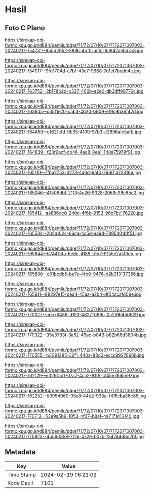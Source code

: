 # Hasil

## Foto C Plano

https://sirekap-obj-formc.kpu.go.id/d884/pemilu/pdpr/71/72/07/10/07/7172071007003-20240217-154731--9b5d2652-388b-4bf0-acfc-9a842aebd7c8.jpg

https://sirekap-obj-formc.kpu.go.id/d884/pemilu/pdpr/71/72/07/10/07/7172071007003-20240217-154917--9fd1704d-c7b1-43c7-9968-7d1ef7bedd4e.jpg

https://sirekap-obj-formc.kpu.go.id/d884/pemilu/pdpr/71/72/07/10/07/7172071007003-20240217-163752--2b178b2d-b327-466b-a2e0-db3dff99776c.jpg

https://sirekap-obj-formc.kpu.go.id/d884/pemilu/pdpr/71/72/07/10/07/7172071007003-20240217-163905--c65f1e70-c5b3-4b20-b909-ef9c9b36f42d.jpg

https://sirekap-obj-formc.kpu.go.id/d884/pemilu/pdpr/71/72/07/10/07/7172071007003-20240217-164450--ef621efd-9b35-4109-97b3-e2696afe5afb.jpg

https://sirekap-obj-formc.kpu.go.id/d884/pemilu/pdpr/71/72/07/10/07/7172071007003-20240217-164839--f23f9acf-db46-4ac8-8ea1-148a75979f91.jpg

https://sirekap-obj-formc.kpu.go.id/d884/pemilu/pdpr/71/72/07/10/07/7172071007003-20240217-165110--7fba2753-3273-4a0d-9af0-79601d72316e.jpg

https://sirekap-obj-formc.kpu.go.id/d884/pemilu/pdpr/71/72/07/10/07/7172071007003-20240217-165246--41508dbf-2113-4e26-9328-2069c38c65c2.jpg

https://sirekap-obj-formc.kpu.go.id/d884/pemilu/pdpr/71/72/07/10/07/7172071007003-20240217-165412--aa886dc0-240d-4f6b-9153-96b7bc176228.jpg

https://sirekap-obj-formc.kpu.go.id/d884/pemilu/pdpr/71/72/07/10/07/7172071007003-20240217-165534--202a102c-66ca-4c5d-aa9d-7895401b1f51.jpg

https://sirekap-obj-formc.kpu.go.id/d884/pemilu/pdpr/71/72/07/10/07/7172071007003-20240217-165644--674415fa-6e6e-4189-b1d7-9155e2a50feb.jpg

https://sirekap-obj-formc.kpu.go.id/d884/pemilu/pdpr/71/72/07/10/07/7172071007003-20240217-165800--c01bcdb5-be7e-4fb0-9476-d2b313137356.jpg

https://sirekap-obj-formc.kpu.go.id/d884/pemilu/pdpr/71/72/07/10/07/7172071007003-20240217-165911--88297e15-dea4-45aa-a2b4-df04acafd09e.jpg

https://sirekap-obj-formc.kpu.go.id/d884/pemilu/pdpr/71/72/07/10/07/7172071007003-20240217-170027--aeb76438-d133-4827-b99c-0c2516456629.jpg

https://sirekap-obj-formc.kpu.go.id/d884/pemilu/pdpr/71/72/07/10/07/7172071007003-20240217-170322--35e3733f-3a52-46ac-b043-b82b66d3804b.jpg

https://sirekap-obj-formc.kpu.go.id/d884/pemilu/pdpr/71/72/07/10/07/7172071007003-20240217-170555--b3091285-36f1-440a-88d3-eccc9927896b.jpg

https://sirekap-obj-formc.kpu.go.id/d884/pemilu/pdpr/71/72/07/10/07/7172071007003-20240217-162129--e3261ad1-07a7-4ca2-91f9-cf45e7665e97.jpg

https://sirekap-obj-formc.kpu.go.id/d884/pemilu/pdpr/71/72/07/10/07/7172071007003-20240217-162252--b0954960-05e8-44e2-933a-1415cba36c85.jpg

https://sirekap-obj-formc.kpu.go.id/d884/pemilu/pdpr/71/72/07/10/07/7172071007003-20240217-170713--53e9a5b9-1053-4f27-b8af-4a7171d16140.jpg

https://sirekap-obj-formc.kpu.go.id/d884/pemilu/pdpr/71/72/07/10/07/7172071007003-20240217-170823--45590358-7f2e-472e-b07b-f3474468c26f.jpg


## Metadata

| Key        | Value               |
| ---------- | ------------------- |
| Time Stamp | 2024-02-19 06:21:02 |
| Kode Dapil | 7101                |



